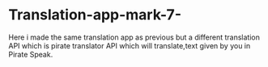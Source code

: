 # Translation-app-mark-7-
Here i made the same translation app as previous but a different translation API which is pirate translator API which will translate,text given by you in Pirate Speak.
